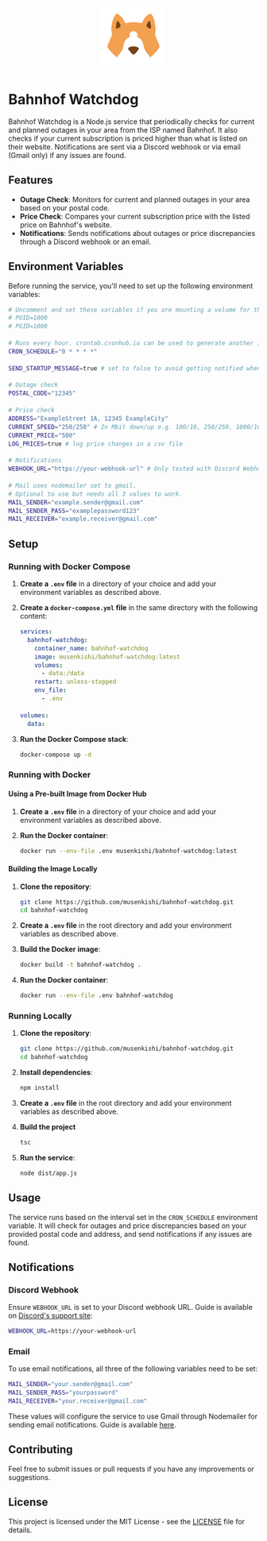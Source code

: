 <div align="center" width="100%">
    <img src="./assets/bwatchdog.svg" width="128" alt="logo" />
</div>

# Bahnhof Watchdog

Bahnhof Watchdog is a Node.js service that periodically checks for current and planned outages in your area from the ISP named Bahnhof. It also checks if your current subscription is priced higher than what is listed on their website. Notifications are sent via a Discord webhook or via email (Gmail only) if any issues are found.

## Features

- **Outage Check**: Monitors for current and planned outages in your area based on your postal code.
- **Price Check**: Compares your current subscription price with the listed price on Bahnhof's website.
- **Notifications**: Sends notifications about outages or price discrepancies through a Discord webhook or an email.

## Environment Variables

Before running the service, you'll need to set up the following environment variables:

```bash
# Uncomment and set these variables if you are mounting a volume for the data directory.
# PUID=1000
# PGID=1000

# Runs every hour. crontab.cronhub.io can be used to generate another interval
CRON_SCHEDULE="0 * * * *" 

SEND_STARTUP_MESSAGE=true # set to false to avoid getting notified when the service starts

# Outage check
POSTAL_CODE="12345"

# Price check
ADDRESS="ExampleStreet 1A, 12345 ExampleCity"
CURRENT_SPEED="250/250" # In Mbit down/up e.g. 100/10, 250/250, 1000/1000...
CURRENT_PRICE="500"
LOG_PRICES=true # log price changes in a csv file

# Notifications
WEBHOOK_URL="https://your-webhook-url" # Only tested with Discord Webhook bot

# Mail uses nodemailer set to gmail.
# Optional to use but needs all 3 values to work.
MAIL_SENDER="example.sender@gmail.com"
MAIL_SENDER_PASS="examplepassword123"
MAIL_RECEIVER="example.receiver@gmail.com"
```

## Setup

### Running with Docker Compose

1. **Create a `.env` file** in a directory of your choice and add your environment variables as described above.

2. **Create a `docker-compose.yml` file** in the same directory with the following content:

    ```yaml
    services:
      bahnhof-watchdog:
        container_name: bahnhof-watchdog
        image: musenkishi/bahnhof-watchdog:latest
        volumes:
          - data:/data
        restart: unless-stopped
        env_file:
          - .env
    
    volumes:
      data:
    ```

3. **Run the Docker Compose stack**:

    ```bash
    docker-compose up -d
    ```

### Running with Docker

#### Using a Pre-built Image from Docker Hub

1. **Create a `.env` file** in a directory of your choice and add your environment variables as described above.

2. **Run the Docker container**:

    ```bash
    docker run --env-file .env musenkishi/bahnhof-watchdog:latest
    ```

#### Building the Image Locally

1. **Clone the repository**:

    ```bash
    git clone https://github.com/musenkishi/bahnhof-watchdog.git
    cd bahnhof-watchdog
    ```

2. **Create a `.env` file** in the root directory and add your environment variables as described above.

3. **Build the Docker image**:

    ```bash
    docker build -t bahnhof-watchdog .
    ```

4. **Run the Docker container**:

    ```bash
    docker run --env-file .env bahnhof-watchdog
    ```

### Running Locally

1. **Clone the repository**:

    ```bash
    git clone https://github.com/musenkishi/bahnhof-watchdog.git
    cd bahnhof-watchdog
    ```

2. **Install dependencies**:

    ```bash
    npm install
    ```

3. **Create a `.env` file** in the root directory and add your environment variables as described above.

4. **Build the project**

    ```bash
    tsc
    ```

5. **Run the service**:

    ```bash
    node dist/app.js
    ```

## Usage

The service runs based on the interval set in the `CRON_SCHEDULE` environment variable. It will check for outages and price discrepancies based on your provided postal code and address, and send notifications if any issues are found.

## Notifications

### Discord Webhook

Ensure `WEBHOOK_URL` is set to your Discord webhook URL. Guide is available on [Discord's support site](https://support.discord.com/hc/en-us/articles/228383668-Intro-to-Webhooks):

```bash
WEBHOOK_URL=https://your-webhook-url
```

### Email

To use email notifications, all three of the following variables need to be set:

```bash
MAIL_SENDER="your.sender@gmail.com"
MAIL_SENDER_PASS="yourpassword"
MAIL_RECEIVER="your.receiver@gmail.com"
```

These values will configure the service to use Gmail through Nodemailer for sending email notifications. Guide is available [here](https://nodemailer.com/usage/using-gmail/).

## Contributing

Feel free to submit issues or pull requests if you have any improvements or suggestions.

## License

This project is licensed under the MIT License - see the [LICENSE](LICENSE) file for details.
